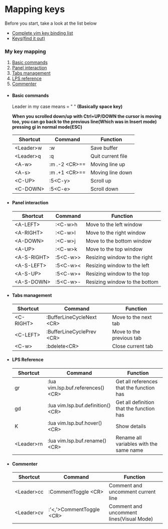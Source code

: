 <h1>Mapping keys</h1>
<p>Before you start, take a look at the list below </p>
<ul>    
  <li><a href="https://hea-www.harvard.edu/~fine/Tech/vi.html">Complete vim key binding list</a></li>
  <li><a href="#">Keys(find it out)</a></li>
</ul>
<h3>My key mapping</h3>
<ol>
  <li><a href="#basic-commands">Basic commands</a></li>
  <li><a href="#panel-interaction">Panel interaction</a></li>
  <li><a href="#tabs-management">Tabs management</a></li>
  <li><a href="#lps-reference">LPS reference</a></li>
  <li><a href="#commenter">Commenter</a></li>
</ol>
<ul>
<li><h4>Basic commands</h4></li>
<p>Leader in my case means = " " <b>(Basically space key)</b></p>
<p><b>When you scrolled down/up with Ctrl+UP/DOWN the cursor is moving too, you can go back to the previous line(Which was in Insert mode) pressing gi in normal mode(ESC)</b></p>
 <table id="basic-commands">
    <thead>
      <tr>
      <th>Shortcut</th>
      <th>Command</th>
      <th>Function</th>
      </tr>
    </thead>
    <tbody>
      <tr>
        <td>&lt;Leader&gtw</td>
        <td>:w</td>
        <td>Save buffer</td>
      </tr>
      <tr>
        <td>&lt;Leader&gtq</td>
        <td>:q</td>
        <td>Quit current file</td>
      </tr>
      <tr>
        <td>&lt;A-w&gt</td>
        <td>:m .-2 &lt;CR&gt;==</td>
        <td>Moving line up</td>
      </tr>
      <tr>
        <td>&lt;A-s&gt</td>
        <td>:m .+1 &lt;CR&gt;==</td>
        <td>Moving line down</td>
      </tr>
      <tr>
        <td>&lt;C-UP&gt</td>
        <td>:5&lt;C-y&gt;</td>
        <td>Scroll up</td>
      </tr>
      <tr>
        <td>&lt;C-DOWN&gt</td>
        <td>:5&lt;C-e&gt;</td>
        <td>Scroll down</td>
      </tr>
    </tbody>
  </table>
  <li><h4>Panel interaction</h4></li>
  <table id="panel-interaction">
    <thead>
      <tr>
      <th>Shortcut</th>
      <th>Command</th>
      <th>Function</th>
      </tr>
    </thead>
    <tbody>
      <tr>
        <td>&lt;A-LEFT&gt;</td>
        <td>:&lt;C-w&gt;h</td>
        <td>Move to the left window </td>
      </tr>
      <tr>
        <td>&lt;A-RIGHT&gt;</td>
        <td>:&lt;C-w&gt;l</td>
        <td>Move to the right window </td>
      </tr>
      <tr>
        <td>&lt;A-DOWN&gt;</td>
        <td>:&lt;C-w&gt;j</td>
        <td>Move to the bottom window </td>
      </tr>
      <tr>
        <td>&lt;A-UP&gt;</td>
        <td>:&lt;C-w&gt;k</td>
        <td>Move to the top window </td>
      </tr>
      <tr>
        <td>&lt;A-S-RIGHT&gt;</td>
        <td>:5&lt;C-w&gt&gt;</td>
        <td>Resizing window to the right</td>
      </tr>
      <tr>
        <td>&lt;A-S-LEFT&gt;</td>
        <td>:5&lt;C-w&gt&lt;</td>
        <td>Resizing window to the left</td>
      </tr>
      <tr>
        <td>&lt;A-S-UP&gt;</td>
        <td>:5&lt;C-w&gt+</td>
        <td>Resizing window to the top</td>
      </tr>
      <tr>
        <td>&lt;A-S-DOWN&gt;</td>
        <td>:5&lt;C-w&gt-</td>
        <td>Resizing window to the bottom</td>
      </tr>
    </tbody>
  </table>
  <li><h4>Tabs management</h4></li>
  <table id="tabs-management">
    <thead>
      <tr>
      <th>Shortcut</th>
      <th>Command</th>
      <th>Function</th>
      </tr>
    </thead>
    <tbody>
      <tr>
        <td>&lt;C-RIGHT&gt;</td>
        <td>:BufferLineCycleNext &ltCR&gt;</td>
        <td>Move to the next tab </td>
      </tr>
      <tr>
        <td>&lt;C-LEFT&gt;</td>
        <td>:BufferLineCyclePrev &ltCR&gt;</td>
        <td>Move to the previous tab </td>
      </tr>
      <tr>
        <td>&lt;C-w&gt;</td>
        <td>:bdelete&lt;CR&gt;</td>
        <td>Close current tab</td>
      </tr>
    </tbody>
  </table>
  <li><h4>LPS Reference</h4></li>
  <table id="lps-reference">
    <thead>
      <tr>
      <th>Shortcut</th>
      <th>Command</th>
      <th>Function</th>
      </tr>
    </thead>
    <tbody>
      <tr>
        <td>gr</td>
        <td>:lua vim.lsp.buf.references() &lt;CR&gt;</td>
        <td>Get all references that the function has</td>
      </tr>
      <tr>
        <td>gd</td>
        <td>:lua vim.lsp.buf.definition() &lt;CR&gt;</td>
        <td>Get all definition that the function has</td>
      </tr>
      <tr>
        <td>K</td>
        <td>:lua vim.lsp.buf.hover() &lt;CR&gt;</td>
        <td>Show details </td>
      </tr>
      <tr>
        <td>&lt;Leader&gt;rn</td>
        <td>:lua vim.lsp.buf.rename() &lt;CR&gt;</td>
        <td>Rename all variables with the same name </td>
      </tr>
    </tbody>
  </table>
  <li><h4>Commenter</h4></li>
  <table id="commenter">
    <thead>
      <tr>
      <th>Shortcut</th>
      <th>Command</th>
      <th>Function</th>
      </tr>
    </thead>
    <tbody>
      <tr>
        <td>&lt;Leader&gt;cc</td>
        <td>:CommentToggle &lt;CR&gt;</td>
        <td>Comment and uncomment current line</td>
      </tr>
      <tr>
        <td>&lt;Leader&gt;cv</td>
        <td>:'&lt;,'&gt;CommentToggle &lt;CR&gt;</td>
        <td>Comment and uncomment lines(Visual Mode)</td>
      </tr>
   </tbody>
  </table>

</ul>
